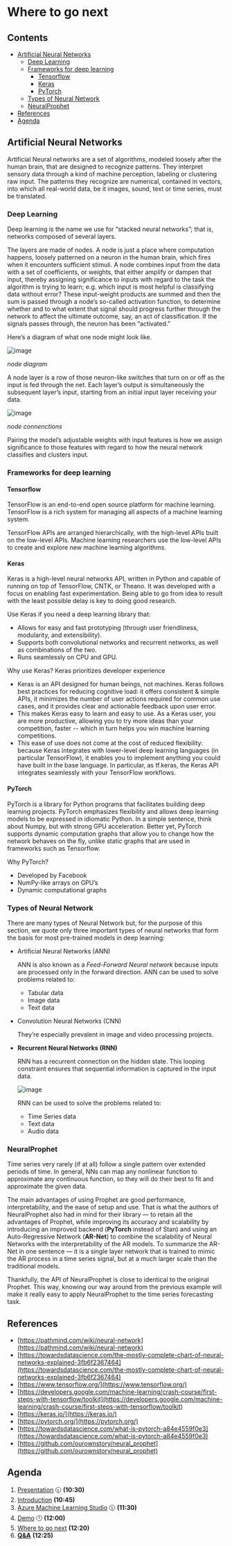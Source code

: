 # Where to go next <!-- omit in toc -->

## Contents <!-- omit in toc -->

- [Artificial Neural Networks](#artificial-neural-networks)
  - [Deep Learning](#deep-learning)
  - [Frameworks for deep learning](#frameworks-for-deep-learning)
    - [Tensorflow](#tensorflow)
    - [Keras](#keras)
    - [PyTorch](#pytorch)
  - [Types of Neural Network](#types-of-neural-network)
  - [NeuralProphet](#neuralprophet)
- [References](#references)
- [Agenda](#agenda)


## Artificial Neural Networks

Artificial Neural networks are a set of algorithms, modeled loosely after the human brain, that are designed to recognize patterns. They interpret sensory data through a kind of machine perception, labeling or clustering raw input. The patterns they recognize are numerical, contained in vectors, into which all real-world data, be it images, sound, text or time series, must be translated.


### Deep Learning

Deep learning is the name we use for “stacked neural networks”; that is, networks composed of several layers.

The layers are made of nodes. A node is just a place where computation happens, loosely patterned on a neuron in the human brain, which fires when it encounters sufficient stimuli. A node combines input from the data with a set of coefficients, or weights, that either amplify or dampen that input, thereby assigning significance to inputs with regard to the task the algorithm is trying to learn; e.g. which input is most helpful is classifying data without error? These input-weight products are summed and then the sum is passed through a node’s so-called activation function, to determine whether and to what extent that signal should progress further through the network to affect the ultimate outcome, say, an act of classification. If the signals passes through, the neuron has been “activated.”

Here’s a diagram of what one node might look like.

![image](images/where-to-go-next/perceptron-node.png)

*node diagram*

A node layer is a row of those neuron-like switches that turn on or off as the input is fed through the net. Each layer’s output is simultaneously the subsequent layer’s input, starting from an initial input layer receiving your data.

![image](images/where-to-go-next/mlp.png)

*node connenctions*

Pairing the model’s adjustable weights with input features is how we assign significance to those features with regard to how the neural network classifies and clusters input.


### Frameworks for deep learning


#### Tensorflow

TensorFlow is an end-to-end open source platform for machine learning. TensorFlow is a rich system for managing all aspects of a machine learning system.

TensorFlow APIs are arranged hierarchically, with the high-level APIs built on the low-level APIs. Machine learning researchers use the low-level APIs to create and explore new machine learning algorithms.


#### Keras

Keras is a high-level neural networks API, written in Python and capable of running on top of TensorFlow, CNTK, or Theano. It was developed with a focus on enabling fast experimentation. Being able to go from idea to result with the least possible delay is key to doing good research.

Use Keras if you need a deep learning library that:

- Allows for easy and fast prototyping (through user friendliness, modularity, and extensibility).
- Supports both convolutional networks and recurrent networks, as well as combinations of the two.
- Runs seamlessly on CPU and GPU.

Why use Keras? Keras prioritizes developer experience

- Keras is an API designed for human beings, not machines. Keras follows best practices for reducing cognitive load: it offers consistent & simple APIs, it minimizes the number of user actions required for common use cases, and it provides clear and actionable feedback upon user error.
- This makes Keras easy to learn and easy to use. As a Keras user, you are more productive, allowing you to try more ideas than your competition, faster -- which in turn helps you win machine learning competitions.
- This ease of use does not come at the cost of reduced flexibility: because Keras integrates with lower-level deep learning languages (in particular TensorFlow), it enables you to implement anything you could have built in the base language. In particular, as tf.keras, the Keras API integrates seamlessly with your TensorFlow workflows.


#### PyTorch

PyTorch is a library for Python programs that facilitates building deep learning projects. PyTorch emphasizes flexibility and allows deep learning models to be expressed in idiomatic Python.
In a simple sentence, think about Numpy, but with strong GPU acceleration. Better yet, PyTorch supports dynamic computation graphs that allow you to change how the network behaves on the fly, unlike static graphs that are used in frameworks such as Tensorflow.

Why PyTorch?
- Developed by Facebook
- NumPy-like arrays on GPU’s
- Dynamic computational graphs


### Types of Neural Network

There are many types of Neural Network but, for the purpose of this section, we quote only three important types of neural networks that form the basis for most pre-trained models in deep learning:

- Artificial Neural Networks (ANN)
  
  ANN is also known as a *Feed-Forward Neural network* because inputs are processed only in the forward direction.
  ANN can be used to solve problems related to:

  - Tabular data
  - Image data
  - Text data
  
- Convolution Neural Networks (CNN)
  
  They’re especially prevalent in image and video processing projects.

- **Recurrent Neural Networks (RNN)**
  
  RNN has a recurrent connection on the hidden state. This looping constraint ensures that sequential information is captured in the input data.

  ![image](images/where-to-go-next/FNN-vs-RNN.png)

  RNN can be used to solve the problems related to:

    - Time Series data
    - Text data
    - Audio data
  

### NeuralProphet

Time series very rarely (if at all) follow a single pattern over extended periods of time. In general, NNs can map any nonlinear function to approximate any continuous function, so they will do their best to fit and approximate the given data.

The main advantages of using Prophet are good performance, interpretability, and the ease of setup and use. That is what the authors of NeuralProphet also had in mind for their library — to retain all the advantages of Prophet, while improving its accuracy and scalability by introducing an improved backend (**PyTorch** instead of Stan) and using an Auto-Regressive Network (**AR-Net**) to combine the scalability of Neural Networks with the interpretability of the AR models. To summarize the AR-Net in one sentence — it is a single layer network that is trained to mimic the AR process in a time series signal, but at a much larger scale than the traditional models.

Thankfully, the API of NeuralProphet is close to identical to the original Prophet. This way, knowing our way around from the previous example will make it really easy to apply NeuralProphet to the time series forecasting task.


## References

- [https://pathmind.com/wiki/neural-network](https://pathmind.com/wiki/neural-network)
- [https://towardsdatascience.com/the-mostly-complete-chart-of-neural-networks-explained-3fb6f2367464](https://towardsdatascience.com/the-mostly-complete-chart-of-neural-networks-explained-3fb6f2367464)
- [https://www.tensorflow.org/](https://www.tensorflow.org/)
- [https://developers.google.com/machine-learning/crash-course/first-steps-with-tensorflow/toolkit](https://developers.google.com/machine-learning/crash-course/first-steps-with-tensorflow/toolkit)
- [https://keras.io/](https://keras.io/)
- [https://pytorch.org/](https://pytorch.org/)
- [https://towardsdatascience.com/what-is-pytorch-a84e4559f0e3](https://towardsdatascience.com/what-is-pytorch-a84e4559f0e3)
- [https://github.com/ourownstory/neural_prophet](https://github.com/ourownstory/neural_prophet)


## Agenda
1. [Presentation](./01.presentation.md) :clock1030: **(10:30)**
2. [Introduction](02.introduction.md) **(10:45)**
3. [Azure Machine Learning Studio](03.azure-machine-learning-studio.md) :clock1130: **(11:30)**
4. [Demo](04.demo.md) :clock12: **(12:00)**
5. [Where to go next](05.where-to-go-next.md) **(12:20)**
6. **[Q&A](06.q&a.md)** **(12:25)**